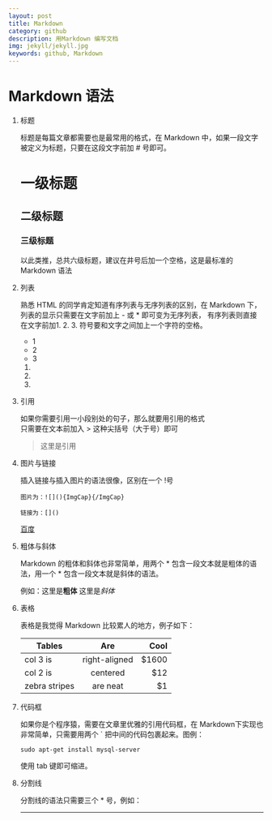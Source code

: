 ```yaml
---
layout: post
title: Markdown
category: github
description: 用Markdown 编写文档
img: jekyll/jekyll.jpg
keywords: github, Markdown
---
```


# Markdown 语法 #

 1. 标题

    标题是每篇文章都需要也是最常用的格式，在 Markdown 中，如果一段文字被定义为标题，只要在这段文字前加 # 号即可。

    # 一级标题

    ## 二级标题

    ### 三级标题 
    
    以此类推，总共六级标题，建议在井号后加一个空格，这是最标准的 Markdown 语法

2. 列表

    熟悉 HTML 的同学肯定知道有序列表与无序列表的区别，在 Markdown 下，
    列表的显示只需要在文字前加上 - 或 * 即可变为无序列表，
    有序列表则直接在文字前加1. 2. 3. 符号要和文字之间加上一个字符的空格。
    - 1
    * 2
    - 3
    
    1. 
    2. 
    3. 

3. 引用

    如果你需要引用一小段别处的句子，那么就要用引用的格式 <br/>
    只需要在文本前加入 > 这种尖括号（大于号）即可<br/>
    > 这里是引用
    
4. 图片与链接

    插入链接与插入图片的语法很像，区别在一个 !号
    
    ```
    图片为：![](){ImgCap}{/ImgCap}

    链接为：[]()
    
    ```
    [百度](http://baidu.com)

5. 粗体与斜体

    Markdown 的粗体和斜体也非常简单，用两个 * 包含一段文本就是粗体的语法，用一个 * 包含一段文本就是斜体的语法。

    例如：这里是**粗体** 这里是*斜体* 
    
6. 表格

    表格是我觉得 Markdown 比较累人的地方，例子如下：

    | Tables        | Are           | Cool  |
    | ------------- |:-------------:| -----:|
    | col 3 is      | right-aligned | $1600 |
    | col 2 is      | centered      |   $12 |
    | zebra stripes | are neat      |    $1 |
    
7. 代码框

    如果你是个程序猿，需要在文章里优雅的引用代码框，在 Markdown下实现也非常简单，只需要用两个 ` 把中间的代码包裹起来。图例：
    
    ``
    sudo apt-get install mysql-server
    ``
    
    使用 tab 键即可缩进。
    
8. 分割线

    分割线的语法只需要三个 * 号，例如：
    
    ***